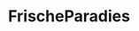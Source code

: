 ---
title: "FrischeParadies"
url: /berlin/frischeparadies-hermann-blankenstein-strasse/
shop: Feinkost
---